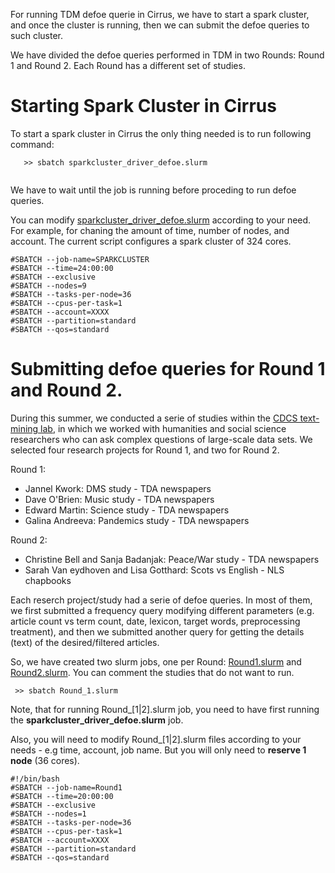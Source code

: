 
For running TDM defoe querie in Cirrus, we have to start a spark cluster, and once the cluster is running, then we can submit the defoe queries to such cluster. 

We have divided the defoe queries performed in TDM in two Rounds: Round 1 and Round 2. Each Round has a different set of studies. 

# Starting Spark Cluster in Cirrus

To start a spark cluster in Cirrus the only thing needed is to run following command:

```
   >> sbatch sparkcluster_driver_defoe.slurm 
   
```

We have to wait until the job is running before proceding to run defoe queries.  

You can modify [sparkcluster_driver_defoe.slurm](https://github.com/defoe-code/defoe/blob/master/cirrus_scripts/sparkcluster_driver_defoe.slurm) according to your need. For example, for chaning the amount of time, number of nodes, and account. The current script configures a spark cluster of 324 cores. 

```
#SBATCH --job-name=SPARKCLUSTER
#SBATCH --time=24:00:00
#SBATCH --exclusive
#SBATCH --nodes=9
#SBATCH --tasks-per-node=36
#SBATCH --cpus-per-task=1
#SBATCH --account=XXXX
#SBATCH --partition=standard
#SBATCH --qos=standard

```

# Submitting defoe queries for Round 1 and Round 2.

During this summer, we conducted a serie of studies within the [CDCS text-mining lab](https://www.cdcs.ed.ac.uk/cdcs-text-mining-lab-call-projects?utm_campaign=2619665_CDCS%20Digest%20W%2FC%2016%20March%202020&utm_medium=email&utm_source=College%20of%20Arts%2C%20Humanities%20%26%20Social%20Sciences%2C%20The%20University%20of%20Edinburgh&dm_t=0,0,0,0,0), in which we worked with humanities and social science researchers who can ask complex questions of large-scale data sets. We selected four research projects for Round 1, and two for Round 2. 

Round 1:
   - Jannel Kwork: DMS study - TDA newspapers
   - Dave O'Brien: Music study - TDA newspapers
   - Edward Martin: Science study - TDA newspapers
   - Galina Andreeva: Pandemics study - TDA newspapers
   
 Round 2:
   - Christine Bell and Sanja Badanjak: Peace/War study - TDA newspapers
   - Sarah Van eydhoven and Lisa Gotthard: Scots vs English - NLS chapbooks
   
Each reserch project/study had a serie of defoe queries. In most of them, we first submitted a frequency query modifying different parameters (e.g. article count vs term count, date, lexicon, target words, preprocessing treatment), and then we submitted another query for getting the details (text) of the desired/filtered articles. 

So, we have created two slurm jobs, one per Round: [Round1.slurm](https://github.com/defoe-code/defoe/blob/master/cirrus_scripts/Round1.slurm) and [Round2.slurm](https://github.com/defoe-code/defoe/blob/master/cirrus_scripts/Round2.slurm). You can comment the studies that do not want to run.

  ```
   >> sbatch Round_1.slurm
   ```
Note, that for running Round_[1|2].slurm job, you need to have first running the **sparkcluster_driver_defoe.slurm** job. 

Also, you will need to modify Round_[1|2].slurm files according to your needs - e.g time, account, job name. But you will only need to **reserve 1 node** (36 cores).


```
#!/bin/bash
#SBATCH --job-name=Round1
#SBATCH --time=20:00:00
#SBATCH --exclusive
#SBATCH --nodes=1
#SBATCH --tasks-per-node=36
#SBATCH --cpus-per-task=1
#SBATCH --account=XXXX
#SBATCH --partition=standard
#SBATCH --qos=standard
```


